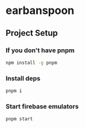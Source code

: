# earbanspoon

## Project Setup

### If you don't have pnpm

```sh
npm install -g pnpm

```

### Install deps

```sh
pnpm i
```

### Start firebase emulators

```sh
pnpm start
```
